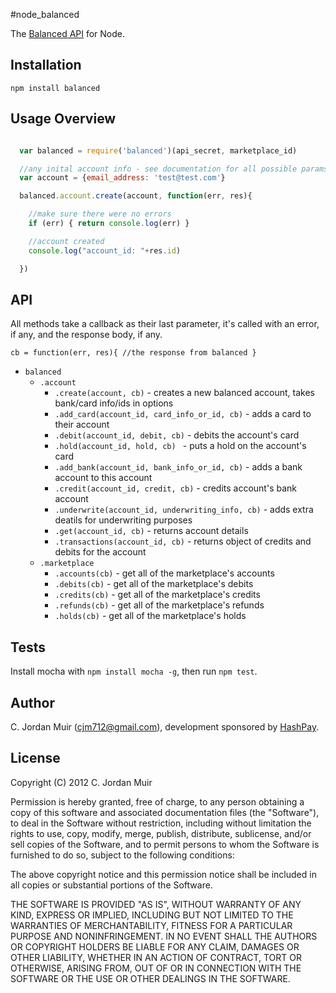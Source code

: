 #node_balanced

The [Balanced API](https://balancedpayments.com/docs/api) for Node.

## Installation

`npm install balanced`

## Usage Overview
```javascript

  var balanced = require('balanced')(api_secret, marketplace_id)

  //any inital account info - see documentation for all possible params
  var account = {email_address: 'test@test.com'}

  balanced.account.create(account, function(err, res){

    //make sure there were no errors
    if (err) { return console.log(err) }

    //account created
    console.log("account_id: "+res.id)

  })

```

## API

All methods take a callback as their last parameter, it's called with an error, if any, and the response body, if any.

`cb = function(err, res){ //the response from balanced }`

* `balanced`
  * `.account`
      * `.create(account, cb)` - creates a new balanced account, takes bank/card info/ids in options
      * `.add_card(account_id, card_info_or_id, cb)` - adds a card to their account
      * `.debit(account_id, debit, cb)` - debits the account's card
      * `.hold(account_id, hold, cb) ` - puts a hold on the account's card
      * `.add_bank(account_id, bank_info_or_id, cb)` - adds a bank account to this account
      * `.credit(account_id, credit, cb)` - credits account's bank account
      * `.underwrite(account_id, underwriting_info, cb)` - adds extra deatils for underwriting purposes
      * `.get(account_id, cb)` - returns account details
      * `.transactions(account_id, cb)` - returns object of credits and debits for the account
  * `.marketplace`
      * `.accounts(cb)` - get all of the marketplace's accounts
      * `.debits(cb)` - get all of the marketplace's debits
      * `.credits(cb)` - get all of the marketplace's credits
      * `.refunds(cb)` - get all of the marketplace's refunds
      * `.holds(cb)` - get all of the marketplace's holds

## Tests

Install mocha with `npm install mocha -g`, then run `npm test`.

## Author

C. Jordan Muir (cjm712@gmail.com), development sponsored by [HashPay](https://hashpay.com/).

## License

Copyright (C) 2012 C. Jordan Muir

Permission is hereby granted, free of charge, to any person obtaining a copy
of this software and associated documentation files (the "Software"), to deal
in the Software without restriction, including without limitation the rights
to use, copy, modify, merge, publish, distribute, sublicense, and/or sell
copies of the Software, and to permit persons to whom the Software is
furnished to do so, subject to the following conditions:

The above copyright notice and this permission notice shall be included in
all copies or substantial portions of the Software.

THE SOFTWARE IS PROVIDED "AS IS", WITHOUT WARRANTY OF ANY KIND, EXPRESS OR
IMPLIED, INCLUDING BUT NOT LIMITED TO THE WARRANTIES OF MERCHANTABILITY,
FITNESS FOR A PARTICULAR PURPOSE AND NONINFRINGEMENT. IN NO EVENT SHALL THE
AUTHORS OR COPYRIGHT HOLDERS BE LIABLE FOR ANY CLAIM, DAMAGES OR OTHER
LIABILITY, WHETHER IN AN ACTION OF CONTRACT, TORT OR OTHERWISE, ARISING FROM,
OUT OF OR IN CONNECTION WITH THE SOFTWARE OR THE USE OR OTHER DEALINGS IN
THE SOFTWARE.